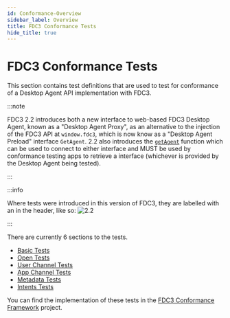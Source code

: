 ```yaml
---
id: Conformance-Overview
sidebar_label: Overview
title: FDC3 Conformance Tests
hide_title: true
---
```


# FDC3 Conformance Tests

This section contains test definitions that are used to test for conformance of a Desktop Agent API implementation with FDC3.

:::note

FDC3 2.2 introduces both a new interface to web-based FDC3 Desktop Agent, known as a "Desktop Agent Proxy", as an alternative to the injection of the FDC3 API at `window.fdc3`, which is now know as a "Desktop Agent Preload" interface `GetAgent`. 2.2 also introduces the [`getAgent`](../ref/GetAgent) function which can be used to connect to either interface and MUST be used by conformance testing apps to retrieve a interface (whichever is provided by the Desktop Agent being tested).

:::

:::info

Where tests were introduced in this version of FDC3, they are labelled with an in the header, like so: ![2.2](https://img.shields.io/badge/FDC3-2.2-purple)

:::

There are currently 6 sections to the tests.  

- [Basic Tests](Basic-Tests.md)
- [Open Tests](Open-Tests.md)
- [User Channel Tests](User-Channel-Tests.md)
- [App Channel Tests](App-Channel-Tests.md)
- [Metadata Tests](Metadata-Tests.md)
- [Intents Tests](Intents-Tests.md)

You can find the implementation of these tests in the [FDC3 Conformance Framework](https://github.com/finos/FDC3-conformance-framework) project.
